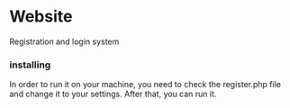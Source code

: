 # Website
Registration and login system

### installing

In order to run it on your machine, you need to check the register.php file and change it to your settings. After that, you can run it. 
